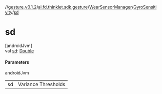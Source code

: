 //[gesture_v0.1.2](../../../../index.md)/[ai.fd.thinklet.sdk.gesture](../../index.md)/[WearSensorManager](../index.md)/[GyroSensitivity](index.md)/[sd](sd.md)

# sd

[androidJvm]\
val [sd](sd.md): [Double](https://kotlinlang.org/api/latest/jvm/stdlib/kotlin/-double/index.html)

#### Parameters

androidJvm

| | |
|---|---|
| sd | Variance Thresholds |
